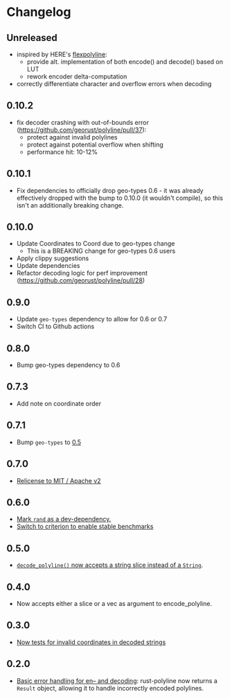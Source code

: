 # Changelog

## Unreleased

* inspired by HERE's [flexpolyline](https://github.com/heremaps/flexible-polyline):
  * provide alt. implementation of both encode() and decode() based on LUT
  * rework encoder delta-computation
* correctly differentiate character and overflow errors when decoding

## 0.10.2

* fix decoder crashing with out-of-bounds error (https://github.com/georust/polyline/pull/37):
  * protect against invalid polylines
  * protect against potential overflow when shifting
  * performance hit: 10-12%

## 0.10.1

* Fix dependencies to officially drop geo-types 0.6 - it was already
  effectively dropped with the bump to 0.10.0 (it wouldn't compile), so this
  isn't an additionally breaking change.

## 0.10.0

* Update Coordinates to Coord due to geo-types change
  * This is a BREAKING change for geo-types 0.6 users
* Apply clippy suggestions
* Update dependencies
* Refactor decoding logic for perf improvement (https://github.com/georust/polyline/pull/28)

## 0.9.0
* Update `geo-types` dependency to allow for 0.6 or 0.7
* Switch CI to Github actions

## 0.8.0
* Bump geo-types dependency to 0.6

## 0.7.3
* Add note on coordinate order

## 0.7.1
* Bump `geo-types` to [0.5](https://github.com/georust/polyline/pull/21)

## 0.7.0

* [Relicense to MIT / Apache v2](https://github.com/georust/polyline/pull/18)

## 0.6.0

* [Mark `rand` as a dev-dependency.](https://github.com/georust/polyline/pull/12)
* [Switch to criterion to enable stable benchmarks](https://github.com/georust/polyline/pull/15)

## 0.5.0

* [`decode_polyline()` now accepts a string slice instead of a `String`](https://github.com/georust/polyline/pull/10).

## 0.4.0

* Now accepts either a slice or a vec as argument to encode_polyline.

## 0.3.0

* [Now tests for invalid coordinates in decoded strings](https://github.com/georust/polyline/pull/4)

## 0.2.0

* [Basic error handling for en– and decoding](https://github.com/tmcw/polyline/pull/3): rust-polyline
  now returns a `Result` object, allowing it to handle incorrectly
  encoded polylines.

